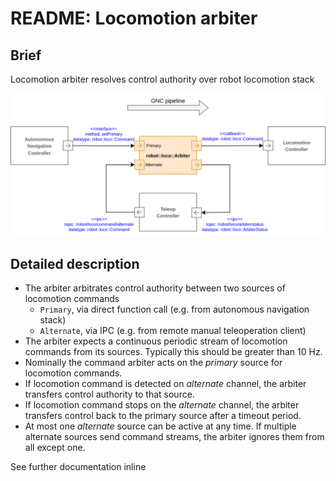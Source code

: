 # README: Locomotion arbiter

## Brief

Locomotion arbiter resolves control authority over robot locomotion stack

![Locomotion Command Arbitration](./docs/loco_command_arbiter.drawio.svg)

## Detailed description

- The arbiter arbitrates control authority between two sources of locomotion commands
  - `Primary`, via direct function call (e.g. from autonomous navigation stack)
  - `Alternate`, via IPC (e.g. from remote manual teleoperation client)
- The arbiter expects a continuous periodic stream of locomotion commands from its sources. Typically this should be greater than 10 Hz.
- Nominally the command arbiter acts on the _primary_ source for locomotion commands.
- If locomotion command is detected on _alternate_ channel, the arbiter transfers control authority to that source.
- If locomotion command stops on the _alternate_ channel, the arbiter transfers control back to the primary source after a timeout period.
- At most one _alternate_ source can be active at any time. If multiple alternate sources send command streams, the arbiter ignores them from all except one.

See further documentation inline
